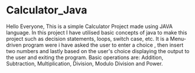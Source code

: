 # Calculator_Java
Hello Everyone,
This is a simple Calculator Project made using JAVA language.
In this project I have utilised basic concepts of java to make this project such as decision statements, loops, switch case, etc.
It is a Menu-driven program were i have asked the user to enter a choice , then insert two numbers and lastly based on the user's choice displaying the output to the user and exiting the program.
Basic operations are: Addition, Subtraction, Multiplication, Division, Modulo Division and Power.

